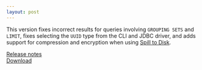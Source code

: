 ```yaml
---
layout: post
---
```


This version fixes incorrect results for queries involving `GROUPING SETS`
and `LIMIT`, fixes selecting the `UUID` type from the CLI and JDBC driver,
and adds support for compression and encryption when using
[Spill to Disk](https://prestosql.io/docs/current/admin/spill.html).

[Release notes](https://prestosql.io/docs/current/release/release-313.html)   
[Download](https://prestosql.io/download.html)
